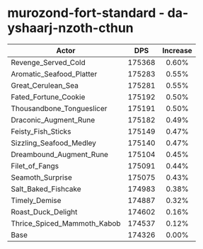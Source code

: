 # murozond-fort-standard - da-yshaarj-nzoth-cthun
| Actor | DPS | Increase |
|---|:---:|:---:|
|Revenge_Served_Cold|175368|0.60%|
|Aromatic_Seafood_Platter|175283|0.55%|
|Great_Cerulean_Sea|175281|0.55%|
|Fated_Fortune_Cookie|175192|0.50%|
|Thousandbone_Tongueslicer|175191|0.50%|
|Draconic_Augment_Rune|175182|0.49%|
|Feisty_Fish_Sticks|175149|0.47%|
|Sizzling_Seafood_Medley|175140|0.47%|
|Dreambound_Augment_Rune|175104|0.45%|
|Filet_of_Fangs|175091|0.44%|
|Seamoth_Surprise|175075|0.43%|
|Salt_Baked_Fishcake|174983|0.38%|
|Timely_Demise|174887|0.32%|
|Roast_Duck_Delight|174602|0.16%|
|Thrice_Spiced_Mammoth_Kabob|174537|0.12%|
|Base|174326|0.00%|
